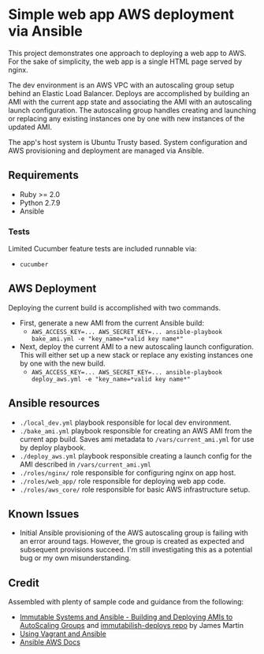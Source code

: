 # Simple web app AWS deployment via Ansible

This project demonstrates one approach to deploying a web app to AWS. For the sake of simplicity, the web app is a single HTML page served by nginx.

The dev environment is an AWS VPC with an autoscaling group setup behind an Elastic Load Balancer. Deploys are accomplished by building an AMI with the current app state and associating the AMI with an autoscaling launch configuration. The autoscaling group handles creating and launching or replacing any existing instances one by one with new instances of the updated AMI.

The app's host system is Ubuntu Trusty based. System configuration and AWS provisioning and deployment are managed via Ansible.

## Requirements

* Ruby >= 2.0
* Python 2.7.9
* Ansible

### Tests

Limited Cucumber feature tests are included runnable via:

* `cucumber`

## AWS Deployment

Deploying the current build is accomplished with two commands.

* First, generate a new AMI from the current Ansible build:
    * `AWS_ACCESS_KEY=... AWS_SECRET_KEY=... ansible-playbook bake_ami.yml -e "key_name=*valid key name*"`
* Next, deploy the current AMI to a new autoscaling launch configuration. This will either set up a new stack or replace any existing instances one by one with the new build.
    * `AWS_ACCESS_KEY=... AWS_SECRET_KEY=... ansible-playbook deploy_aws.yml -e "key_name=*valid key name*"`

## Ansible resources

* `./local_dev.yml` playbook responsible for local dev environment.
* `./bake_ami.yml` playbook responsible for creating an AWS AMI from the current app build. Saves ami metadata to `/vars/current_ami.yml` for use by deploy playbook.
* `./deploy_aws.yml` playbook responsible creating a launch config for the AMI described in `/vars/current_ami.yml`
* `./roles/nginx/` role responsible for configuring nginx on app host.
* `./roles/web_app/` role responsible for deploying web app code.
* `./roles/aws_core/` role responsible for basic AWS infrastructure setup.

## Known Issues

* Initial Ansible provisioning of the AWS autoscaling group is failing with an error around tags. However, the group is created as expected and subsequent provisions succeed. I'm still investigating this as a potential bug or my own misunderstanding.

## Credit

Assembled with plenty of sample code and guidance from the following:

* [Immutable Systems and Ansible - Building and Deploying AMIs to AutoScaling Groups](http://www.ansible.com/blog/immutable-systems) and [immutabilish-deploys repo](https://github.com/ansible/immutablish-deploys) by James Martin
* [Using Vagrant and Ansible](http://docs.ansible.com/guide_vagrant.html)
* [Ansible AWS Docs](http://docs.ansible.com/guide_aws.html)
